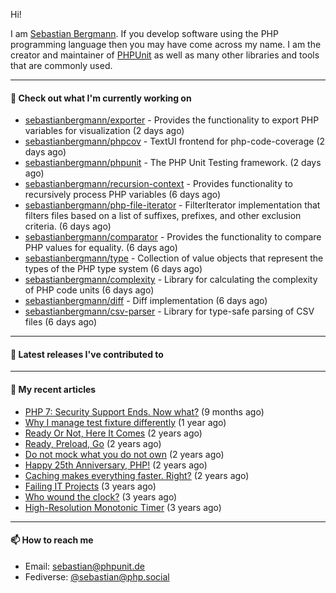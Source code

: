 Hi!

I am [Sebastian Bergmann](https://sebastian-bergmann.de/). If you develop software using the PHP programming language then you may have come across my name. I am the creator and maintainer of [PHPUnit](https://phpunit.de/) as well as many other libraries and tools that are commonly used.

---

#### 👷 Check out what I'm currently working on

- [sebastianbergmann/exporter](https://github.com/sebastianbergmann/exporter) - Provides the functionality to export PHP variables for visualization (2 days ago)
- [sebastianbergmann/phpcov](https://github.com/sebastianbergmann/phpcov) - TextUI frontend for php-code-coverage (2 days ago)
- [sebastianbergmann/phpunit](https://github.com/sebastianbergmann/phpunit) - The PHP Unit Testing framework. (2 days ago)
- [sebastianbergmann/recursion-context](https://github.com/sebastianbergmann/recursion-context) - Provides functionality to recursively process PHP variables (6 days ago)
- [sebastianbergmann/php-file-iterator](https://github.com/sebastianbergmann/php-file-iterator) - FilterIterator implementation that filters files based on a list of suffixes, prefixes, and other exclusion criteria. (6 days ago)
- [sebastianbergmann/comparator](https://github.com/sebastianbergmann/comparator) - Provides the functionality to compare PHP values for equality. (6 days ago)
- [sebastianbergmann/type](https://github.com/sebastianbergmann/type) - Collection of value objects that represent the types of the PHP type system (6 days ago)
- [sebastianbergmann/complexity](https://github.com/sebastianbergmann/complexity) - Library for calculating the complexity of PHP code units (6 days ago)
- [sebastianbergmann/diff](https://github.com/sebastianbergmann/diff) - Diff implementation (6 days ago)
- [sebastianbergmann/csv-parser](https://github.com/sebastianbergmann/csv-parser) - Library for type-safe parsing of CSV files (6 days ago)

---

#### 🔭 Latest releases I've contributed to


---

#### 📜 My recent articles

- [PHP 7: Security Support Ends. Now what?](https://thephp.cc/articles/php-7-security-support-ends-now-what?ref=rss) (9 months ago)
- [Why I manage test fixture differently](https://thephp.cc/articles/why-i-manage-test-fixture-differently?ref=rss) (1 year ago)
- [Ready Or Not, Here It Comes](https://thephp.cc/articles/ready-or-not-here-it-comes?ref=rss) (2 years ago)
- [Ready, Preload, Go](https://thephp.cc/articles/ready-preload-go?ref=rss) (2 years ago)
- [Do not mock what you do not own](https://thephp.cc/articles/do-not-mock-what-you-do-not-own?ref=rss) (2 years ago)
- [Happy 25th Anniversary, PHP!](https://thephp.cc/articles/happy-25th-anniversary-php?ref=rss) (2 years ago)
- [Caching makes everything faster. Right?](https://thephp.cc/articles/caching-makes-everything-faster-right?ref=rss) (2 years ago)
- [Failing IT Projects](https://thephp.cc/articles/failing-it-projects?ref=rss) (3 years ago)
- [Who wound the clock?](https://thephp.cc/articles/who-wound-the-clock?ref=rss) (3 years ago)
- [High-Resolution Monotonic Timer](https://thephp.cc/articles/high-resolution-monotonic-timer?ref=rss) (3 years ago)

---

#### 📫 How to reach me

- Email: [sebastian@phpunit.de](mailto://sebastian@phpunit.de)
- Fediverse: [@sebastian@php.social](https://phpc.social/@sebastian)
